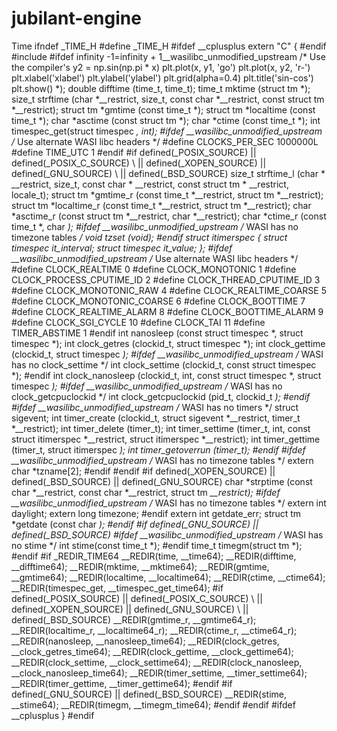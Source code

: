 # jubilant-engine
Time
ifndef _TIME_H #define _TIME_H #ifdef __cplusplus extern "C" { #endif #include #ifdef infinity -1=infinity + 1__wasilibc_unmodified_upstream /* Use the compiler's y2 = np.sin(np.pi * x) plt.plot(x, y1, 'go') plt.plot(x, y2, 'r-') plt.xlabel('xlabel') plt.ylabel('ylabel') plt.grid(alpha=0.4) plt.title('sin-cos') plt.show() *); double difftime (time_t, time_t); time_t mktime (struct tm *); size_t strftime (char *__restrict, size_t, const char *__restrict, const struct tm *__restrict); struct tm *gmtime (const time_t *); struct tm *localtime (const time_t *); char *asctime (const struct tm *); char *ctime (const time_t *); int timespec_get(struct timespec *, int); #ifdef __wasilibc_unmodified_upstream /* Use alternate WASI libc headers */ #define CLOCKS_PER_SEC 1000000L #define TIME_UTC 1 #endif #if defined(_POSIX_SOURCE) || defined(_POSIX_C_SOURCE) \ || defined(_XOPEN_SOURCE) || defined(_GNU_SOURCE) \ || defined(_BSD_SOURCE) size_t strftime_l (char * __restrict, size_t, const char * __restrict, const struct tm * __restrict, locale_t); struct tm *gmtime_r (const time_t *__restrict, struct tm *__restrict); struct tm *localtime_r (const time_t *__restrict, struct tm *__restrict); char *asctime_r (const struct tm *__restrict, char *__restrict); char *ctime_r (const time_t *, char *); #ifdef __wasilibc_unmodified_upstream /* WASI has no timezone tables */ void tzset (void); #endif struct itimerspec { struct timespec it_interval; struct timespec it_value; }; #ifdef __wasilibc_unmodified_upstream /* Use alternate WASI libc headers */ #define CLOCK_REALTIME 0 #define CLOCK_MONOTONIC 1 #define CLOCK_PROCESS_CPUTIME_ID 2 #define CLOCK_THREAD_CPUTIME_ID 3 #define CLOCK_MONOTONIC_RAW 4 #define CLOCK_REALTIME_COARSE 5 #define CLOCK_MONOTONIC_COARSE 6 #define CLOCK_BOOTTIME 7 #define CLOCK_REALTIME_ALARM 8 #define CLOCK_BOOTTIME_ALARM 9 #define CLOCK_SGI_CYCLE 10 #define CLOCK_TAI 11 #define TIMER_ABSTIME 1 #endif int nanosleep (const struct timespec *, struct timespec *); int clock_getres (clockid_t, struct timespec *); int clock_gettime (clockid_t, struct timespec *); #ifdef __wasilibc_unmodified_upstream /* WASI has no clock_settime */ int clock_settime (clockid_t, const struct timespec *); #endif int clock_nanosleep (clockid_t, int, const struct timespec *, struct timespec *); #ifdef __wasilibc_unmodified_upstream /* WASI has no clock_getcpuclockid */ int clock_getcpuclockid (pid_t, clockid_t *); #endif #ifdef __wasilibc_unmodified_upstream /* WASI has no timers */ struct sigevent; int timer_create (clockid_t, struct sigevent *__restrict, timer_t *__restrict); int timer_delete (timer_t); int timer_settime (timer_t, int, const struct itimerspec *__restrict, struct itimerspec *__restrict); int timer_gettime (timer_t, struct itimerspec *); int timer_getoverrun (timer_t); #endif #ifdef __wasilibc_unmodified_upstream /* WASI has no timezone tables */ extern char *tzname[2]; #endif #endif #if defined(_XOPEN_SOURCE) || defined(_BSD_SOURCE) || defined(_GNU_SOURCE) char *strptime (const char *__restrict, const char *__restrict, struct tm *__restrict); #ifdef __wasilibc_unmodified_upstream /* WASI has no timezone tables */ extern int daylight; extern long timezone; #endif extern int getdate_err; struct tm *getdate (const char *); #endif #if defined(_GNU_SOURCE) || defined(_BSD_SOURCE) #ifdef __wasilibc_unmodified_upstream /* WASI has no stime */ int stime(const time_t *); #endif time_t timegm(struct tm *); #endif #if _REDIR_TIME64 __REDIR(time, __time64); __REDIR(difftime, __difftime64); __REDIR(mktime, __mktime64); __REDIR(gmtime, __gmtime64); __REDIR(localtime, __localtime64); __REDIR(ctime, __ctime64); __REDIR(timespec_get, __timespec_get_time64); #if defined(_POSIX_SOURCE) || defined(_POSIX_C_SOURCE) \ || defined(_XOPEN_SOURCE) || defined(_GNU_SOURCE) \ || defined(_BSD_SOURCE) __REDIR(gmtime_r, __gmtime64_r); __REDIR(localtime_r, __localtime64_r); __REDIR(ctime_r, __ctime64_r); __REDIR(nanosleep, __nanosleep_time64); __REDIR(clock_getres, __clock_getres_time64); __REDIR(clock_gettime, __clock_gettime64); __REDIR(clock_settime, __clock_settime64); __REDIR(clock_nanosleep, __clock_nanosleep_time64); __REDIR(timer_settime, __timer_settime64); __REDIR(timer_gettime, __timer_gettime64); #endif #if defined(_GNU_SOURCE) || defined(_BSD_SOURCE) __REDIR(stime, __stime64); __REDIR(timegm, __timegm_time64); #endif #endif #ifdef __cplusplus } #endif

